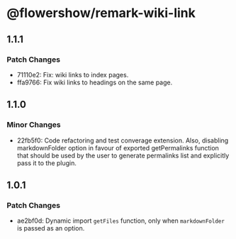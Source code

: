 # @flowershow/remark-wiki-link

## 1.1.1

### Patch Changes

- 71110e2: Fix: wiki links to index pages.
- ffa9766: Fix wiki links to headings on the same page.

## 1.1.0

### Minor Changes

- 22fb5f0: Code refactoring and test converage extension. Also, disabling markdownFolder option in favour of exported getPermalinks function that should be used by the user to generate permalinks list and explicitly pass it to the plugin.

## 1.0.1

### Patch Changes

- ae2bf0d: Dynamic import `getFiles` function, only when `markdownFolder` is passed as an option.
